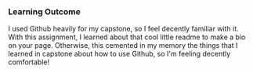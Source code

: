 ### Learning Outcome ### 

I used Github heavily for my capstone, so I feel decently familiar with it. With this assignment, I learned about that cool
little readme to make a bio on your page. Otherwise, this cemented in my memory the things that I learned in capstone 
about how to use Github, so I'm feeling decently comfortable! 
